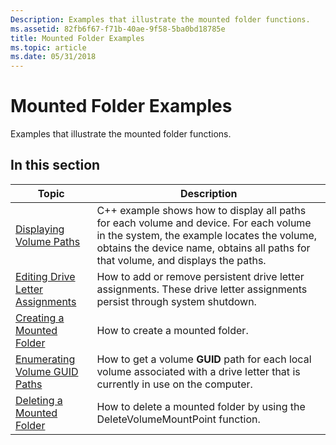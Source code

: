```yaml
---
Description: Examples that illustrate the mounted folder functions.
ms.assetid: 82fb6f67-f71b-40ae-9f58-5ba0bd18785e
title: Mounted Folder Examples
ms.topic: article
ms.date: 05/31/2018
---
```


# Mounted Folder Examples

Examples that illustrate the mounted folder functions.

## In this section



| Topic                                                                               | Description                                                                                                                                                                                                                          |
|-------------------------------------------------------------------------------------|--------------------------------------------------------------------------------------------------------------------------------------------------------------------------------------------------------------------------------------|
| [Displaying Volume Paths](displaying-volume-paths.md)<br/>                   | C++ example shows how to display all paths for each volume and device. For each volume in the system, the example locates the volume, obtains the device name, obtains all paths for that volume, and displays the paths.<br/> |
| [Editing Drive Letter Assignments](editing-drive-letter-assignments.md)<br/> | How to add or remove persistent drive letter assignments. These drive letter assignments persist through system shutdown.<br/>                                                                                                 |
| [Creating a Mounted Folder](mounting-a-volume-at-a-mount-point.md)<br/>      | How to create a mounted folder.<br/>                                                                                                                                                                                           |
| [Enumerating Volume GUID Paths](enumerating-unique-volume-names.md)<br/>     | How to get a volume **GUID** path for each local volume associated with a drive letter that is currently in use on the computer.<br/>                                                                                          |
| [Deleting a Mounted Folder](unmounting-a-volume-at-a-mount-point.md)<br/>    | How to delete a mounted folder by using the DeleteVolumeMountPoint function.<br/>                                                                                                                                              |



 

 

 




